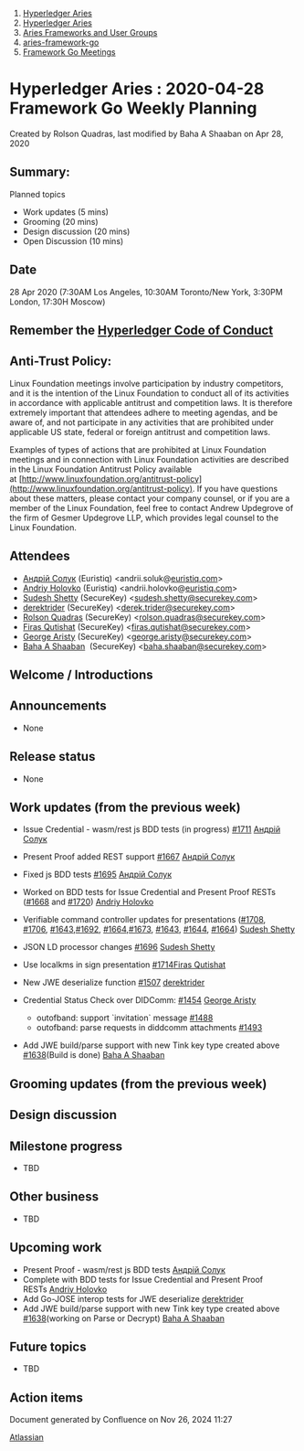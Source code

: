 1. [Hyperledger Aries](index.html)
2. [Hyperledger Aries](Hyperledger-Aries_18481154.html)
3. [Aries Frameworks and User Groups](Aries-Frameworks-and-User-Groups_18481290.html)
4. [aries-framework-go](aries-framework-go_18481606.html)
5. [Framework Go Meetings](Framework-Go-Meetings_18482076.html)

# Hyperledger Aries : 2020-04-28 Framework Go Weekly Planning

Created by Rolson Quadras, last modified by Baha A Shaaban on Apr 28, 2020

## Summary:

Planned topics

- Work updates (5 mins)
- Grooming (20 mins)
- Design discussion (20 mins)
- Open Discussion (10 mins)

## Date

28 Apr 2020 (7:30AM Los Angeles, 10:30AM Toronto/New York, 3:30PM London, 17:30H Moscow)

## Remember the [Hyperledger Code of Conduct](https://lf-hyperledger.atlassian.net/wiki/display/HYP/Hyperledger+Code+of+Conduct)

## Anti-Trust Policy:

Linux Foundation meetings involve participation by industry competitors, and it is the intention of the Linux Foundation to conduct all of its activities in accordance with applicable antitrust and competition laws. It is therefore extremely important that attendees adhere to meeting agendas, and be aware of, and not participate in any activities that are prohibited under applicable US state, federal or foreign antitrust and competition laws.

Examples of types of actions that are prohibited at Linux Foundation meetings and in connection with Linux Foundation activities are described in the Linux Foundation Antitrust Policy available at [http://www.linuxfoundation.org/antitrust-policy](http://www.linuxfoundation.org/antitrust-policy). If you have questions about these matters, please contact your company counsel, or if you are a member of the Linux Foundation, feel free to contact Andrew Updegrove of the firm of Gesmer Updegrove LLP, which provides legal counsel to the Linux Foundation.

## Attendees

- [Андрій Солук](https://lf-hyperledger.atlassian.net/wiki/people/557058:944bd0fe-c47d-4ef3-b564-b2165534d406?ref=confluence) (Euristiq) &lt;andrii.soluk@[euristiq.com](http://euristiq.com/)&gt;
- [Andriy Holovko](https://lf-hyperledger.atlassian.net/wiki/people/557058:1e0c58ac-58b3-490a-807d-e7d095a0b88d?ref=confluence) (Euristiq) &lt;andrii.holovko@[euristiq.com](http://euristiq.com/)&gt;
- [Sudesh Shetty](https://lf-hyperledger.atlassian.net/wiki/people/62334edb867a4e0070970909?ref=confluence) (SecureKey) &lt;sudesh.shetty@securekey.com&gt;
- [derektrider](https://lf-hyperledger.atlassian.net/wiki/people/60b7f69348b89500697aa128?ref=confluence) (SecureKey) &lt;derek.trider@securekey.com&gt;
- [Rolson Quadras](https://lf-hyperledger.atlassian.net/wiki/people/622101eec88f1000682f2f68?ref=confluence) (SecureKey) &lt;rolson.quadras@securekey.com&gt;
- [Firas Qutishat](https://lf-hyperledger.atlassian.net/wiki/people/712020:81a7fd70-5c04-4c64-80bd-5701a34d4bb8?ref=confluence) (SecureKey) &lt;firas.qutishat@securekey.com&gt;
- [George Aristy](https://lf-hyperledger.atlassian.net/wiki/people/712020:a54e9044-6519-4da3-84ed-b85f302c0029?ref=confluence) (SecureKey) &lt;george.aristy@securekey.com&gt;
- [Baha A Shaaban](https://lf-hyperledger.atlassian.net/wiki/people/712020:c6fcc16a-f888-4bb1-bef3-41f4da326364?ref=confluence)  (SecureKey) &lt;baha.shaaban@securekey.com&gt;

## Welcome / Introductions

## Announcements

- None

## Release status

- None

## Work updates (from the previous week)

- Issue Credential - wasm/rest js BDD tests (in progress) [#1711](https://github.com/hyperledger/aries-framework-go/issues/1711) [Андрій Солук](https://lf-hyperledger.atlassian.net/wiki/people/557058:944bd0fe-c47d-4ef3-b564-b2165534d406?ref=confluence)
- Present Proof added REST support [#1667](https://github.com/hyperledger/aries-framework-go/issues/1667) [Андрій Солук](https://lf-hyperledger.atlassian.net/wiki/people/557058:944bd0fe-c47d-4ef3-b564-b2165534d406?ref=confluence)
- Fixed js BDD tests [#1695](https://github.com/hyperledger/aries-framework-go/pull/1695) [Андрій Солук](https://lf-hyperledger.atlassian.net/wiki/people/557058:944bd0fe-c47d-4ef3-b564-b2165534d406?ref=confluence)
- Worked on BDD tests for Issue Credential and Present Proof RESTs ([#1668](https://github.com/hyperledger/aries-framework-go/issues/1668) and [#1720](https://github.com/hyperledger/aries-framework-go/issues/1720)) [Andriy Holovko](https://lf-hyperledger.atlassian.net/wiki/people/557058:1e0c58ac-58b3-490a-807d-e7d095a0b88d?ref=confluence)
- Verifiable command controller updates for presentations ([#1708](https://github.com/hyperledger/aries-framework-go/issues/1708), [#1706](https://github.com/hyperledger/aries-framework-go/issues/1706), [#1643](https://github.com/hyperledger/aries-framework-go/issues/1643),[#1692](https://github.com/hyperledger/aries-framework-go/issues/1692), [#1664](https://github.com/hyperledger/aries-framework-go/issues/1664),[#1673](https://github.com/hyperledger/aries-framework-go/issues/1673), [#1643](https://github.com/hyperledger/aries-framework-go/issues/1643), [#1644](https://github.com/hyperledger/aries-framework-go/issues/1644), [#1664](https://github.com/hyperledger/aries-framework-go/issues/1664)) [Sudesh Shetty](https://lf-hyperledger.atlassian.net/wiki/people/62334edb867a4e0070970909?ref=confluence)
- JSON LD processor changes [#1696](https://github.com/hyperledger/aries-framework-go/issues/1696) [Sudesh Shetty](https://lf-hyperledger.atlassian.net/wiki/people/62334edb867a4e0070970909?ref=confluence)
- Use localkms in sign presentation [#1714](https://github.com/hyperledger/aries-framework-go/issues/1714)[Firas Qutishat](https://lf-hyperledger.atlassian.net/wiki/people/712020:81a7fd70-5c04-4c64-80bd-5701a34d4bb8?ref=confluence)
- New JWE deserialize function [#1507](https://github.com/hyperledger/aries-framework-go/issues/1507) [derektrider](https://lf-hyperledger.atlassian.net/wiki/people/60b7f69348b89500697aa128?ref=confluence)
- Credential Status Check over DIDComm: [#1454](https://github.com/hyperledger/aries-framework-go/issues/1454) [George Aristy](https://lf-hyperledger.atlassian.net/wiki/people/712020:a54e9044-6519-4da3-84ed-b85f302c0029?ref=confluence)
  
  - outofband: support \`invitation\` message [#1488](https://github.com/hyperledger/aries-framework-go/issues/1488)
  - outofband: parse requests in diddcomm attachments [#1493](https://github.com/hyperledger/aries-framework-go/issues/1493)
- Add JWE build/parse support with new Tink key type created above [#1638](https://github.com/hyperledger/aries-framework-go/issues/1638)(Build is done) [Baha A Shaaban](https://lf-hyperledger.atlassian.net/wiki/people/712020:c6fcc16a-f888-4bb1-bef3-41f4da326364?ref=confluence)

## Grooming updates (from the previous week)

## Design discussion

## Milestone progress

- TBD

## Other business

- TBD

## Upcoming work

- Present Proof - wasm/rest js BDD tests [Андрій Солук](https://lf-hyperledger.atlassian.net/wiki/people/557058:944bd0fe-c47d-4ef3-b564-b2165534d406?ref=confluence)
- Complete with BDD tests for Issue Credential and Present Proof RESTs [Andriy Holovko](https://lf-hyperledger.atlassian.net/wiki/people/557058:1e0c58ac-58b3-490a-807d-e7d095a0b88d?ref=confluence)
- Add Go-JOSE interop tests for JWE deserialize [derektrider](https://lf-hyperledger.atlassian.net/wiki/people/60b7f69348b89500697aa128?ref=confluence)
- Add JWE build/parse support with new Tink key type created above [#1638](https://github.com/hyperledger/aries-framework-go/issues/1638)(working on Parse or Decrypt) [Baha A Shaaban](https://lf-hyperledger.atlassian.net/wiki/people/712020:c6fcc16a-f888-4bb1-bef3-41f4da326364?ref=confluence)

## Future topics

- TBD

## Action items

Document generated by Confluence on Nov 26, 2024 11:27

[Atlassian](http://www.atlassian.com/)
